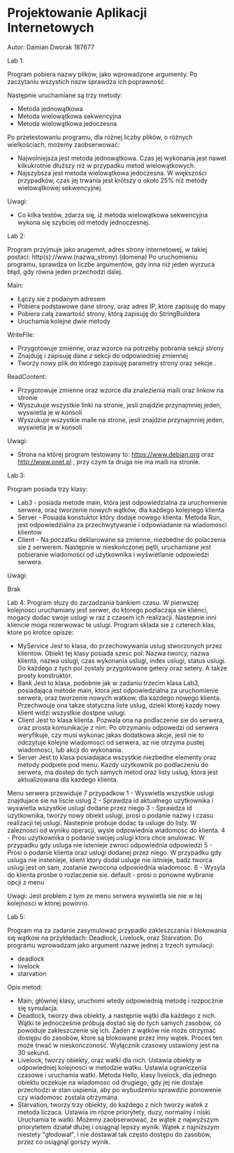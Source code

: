 # Projektowanie Aplikacji Internetowych

Autor:
Damian Dworak
187677

Lab 1:

Program pobiera nazwy plików, jako wprowadzone argumenty. 
Po zaczytaniu wszystich nazw sprawdza ich poprawność.

Następnie uruchamiane są trzy metody:
- Metoda jednowątkowa
- Metoda wielowątkowa sekwencyjna
- Metoda wielowątkowa jedoczesna

Po przetestowaniu programu, dla różnej liczby plików, o różnych wielkościach, możemy zaobserwować:
- Najwolniejsza jest metoda jednowątkowa. Czas jej wykonania jest nawet kilkukrotnie dłuższy niż w przypadku metod wielowątkowych.
- Najszybsza jest metoda wielowątkowa jedoczesna. W większości przypadków, czas jej trwania jest krótszy o około 25% niż metody wielowątkowej sekwencyjnej.

Uwagi:
- Co kilka testów, zdarza się, iż metoda wielowątkowa sekwencyjna wykona się szybciej od metody jednoczesnej.

Lab 2:

Program przyjmuje jako arugemnt, adres strony internetowej, w takiej postaci: http(s)://www.(nazwa_strony).(domena)
Po uruchomieniu programu, sprawdza on liczbe argumentów, gdy inna niż jeden wyrzuca błąd, gdy równa jeden przechodzi dalej.

Main:
- Łączy sie z podanym adresem
- Pobiera podstawowe dane strony, oraz adres IP, które zapisuję do mapy
- Pobiera całą zawartość strony, którą zapisuję do StringBuildera
- Uruchamia kolejne dwie metody

WriteFile:
- Przygotowuje zmienne, oraz wzorce na potrzeby pobrania sekcji <head> strony
- Znajduję i zapisuję dane z sekcji <head> do odpowiedniej zmiennej
- Tworzy nowy plik do którego zapisuję parametry strony oraz sekcje <head>.

ReadContent:
- Przygotowuje zmienne oraz wzorce dla znalezienia maili oraz linkow na stronie
- Wyszukuje wszystkie linki na stronie, jesli znajdzie przynajmniej jeden, wyswietla je w konsoli
- Wyszukuje wszystkie maile na strone, jesli znajdzie przynajmniej jeden, wyswietla je w konsoli

Uwagi:
- Strona na której program testowany to: https://www.debian.org oraz http://www.onet.pl , przy czym ta druga nie ma maili na stronie.

Lab 3:

Program posiada trzy klasy:
- Lab3 - posiada metode main, która jest odpowiedzialna za uruchomienie serwera, oraz tworzenie nowych wątków, dla każdego kolejnego klienta
- Server - Posiada konstuktor który dodaje nowego klienta. Metoda Run, jest odpowiedzialna za przechwytywanie i odpowiadanie na wiadomosci klientow
- Client - Na poczatku deklarowane sa zmienne, niezbedne do polaczenia sie z serwerem. Następnie w nieskończonej pętli, uruchamiane jest pobieranie wiadomości od użytkownika i wyświetlanie odpowiedzi serwera.

Uwagi:

Brak

Lab 4:
Program słuzy do zarzadzania bankiem czasu. W pierwszej kolejnosci uruchamiany jest serwer, do ktorego podlaczaja sie klienci, mogacy dodac swoje uslugi w raz z czasem ich realizacji. Nastepnie inni kliencie moga rezerwowac te uslugi.
Program sklada sie z czterech klas, ktore po krotce opisze:
- MyService
	Jest to klasa, do przechowywania uslug stworzonych przez klientow. Obiekt tej klasy posiada szesc pol: Nazwa tworcy, nazwa klienta, nazwa uslugi, czas wykonania uslugi, index uslugi, status uslugi. Do każdego z tych pol zostaly przygotowane getery oraz setery. A takze prosty konstruktor.
- Bank
	Jest to klasa, podobnie jak w zadaniu trzecim klasa Lab3, posiadająca metode main, ktora jest odpowiedzialna za uruchomienie serwera, oraz tworzenie nowych watkow, dla kazdego nowego klienta. Przechwouje ona takze statyczna liste uslug, dzieki ktorej kazdy nowy klient widzi wszystkie dostpne uslugi.
- Client
	Jest to klasa klienta. Pozwala ona na podlaczenie sie do serwera, oraz prosta komunikacje z nim. Po otrzymaniu odpowedzi od serwera weryfikuje, czy musi wykonac jakas dodatkowa akcje, jesli nie to odczytuje kolejne wiadomosci od serwera, az nie otrzyma pustej wiadomosci, lub akcji do wykonania.
- Server
	Jest to klasa posiadajaca wszystkie niezbedne elementy oraz metody podpiete pod menu. Kazdy uzytkownik po podlaczeniu do serwera, ma dostep do tych samych metod oraz listy uslug, ktora jest aktualizowana dla kazdego klienta.
	
Menu serwera przewiduje 7 przypadkow
1 - Wyswietla wszystkie uslugi znajdujace sie na liscie uslug
2 - Sprawdza id aktualnego uzytkownika i wyswietla wszystkie uslugi dodane przez niego
3 - Sprawdza id uzytkownika, tworzy nowy obiekt uslugi, prosi o podanie nazwy i czasu realizacji tej uslugi. Nastepnie probuje dodac ta usluge do listy. W zaleznosci od wyniku operacji, wysle odpowiednia wiadomosc do klienta. 
4 - Prosi uzytkownika o podanie swojej uslugi ktora chce anulowac. W przypadku gdy usluga nie istenieje zwroci odpowiednia odpowiedzi
5 - Prosi o podanie klienta oraz uslugi dodanej przez niego. W przypadku gdy usluga nie instenieje, klient ktory dodal usluge nie istnieje, badz tworca uslugi jest on sam, zostanie zwrocona odpowiednia wiadomosc.
6 - Wysyla do klienta prosbe o rozlaczenie sie.
default - prosi o ponowne wybranie opcji z menu
	
Uwagi:
Jest problem z tym ze menu serwera wyswietla sie nie w tej kolejnosci w ktorej powinno.

Lab 5:

Program ma za zadanie zasymulować przypadki zakleszczania i blokowania się wątków na przykładach: Deadlock, Livelock, oraz Starvation.
Do programu wprowadzam jako argument nazwe jednej z trzech symulacji:
- deadlock
- livelock
- starvation

Opis metod:
- Main, głównej klasy, uruchomi wtedy odpowiednią metodę i rozpocznie się symulacja.
- Deadlock, tworzy dwa obiekty, a następnie wątki dla każdego z nich. Wątki te jednocześnie próbują dostać się do tych samych zasobów, co powoduje zakleszczenie się ich. Żaden z wątków nie może otrzymać dostępu do zasobów, ktore są blokowane przez inny wątek. Proces ten może trwać w nieskończoność. Wyłącznik czasowy ustawiony jest na 30 sekund.
- Livelock, tworzy obiekty, oraz watki dla nich. Ustawia obiekty w odpowiedniej kolejnosci w metodzie watku. Ustawia ograniczenia czasowe i uruchamia watki. Metoda Hello, klasy livelock, dla jednego obiektu oczekuje na wiadomosc od drugiego, gdy jej nie dostaje przechodzi w stan uspienia, aby po wybudzeniu sprawdzic ponowenie czy wiadomosc zostala otrzymana.
- Starvation, tworzy trzy obiekty, do każdego z nich tworzy watek z metoda liczaca. Ustawia im rózne priorytety, duzy, normalny i niski. Uruchamia te watki. Możemy zaobserwować, że wątek z najwyższym priorytetem działał dłużej i osiągnąl lepszy wynik. Wątek z najniższym niestety "głodował", i nie dostawał tak często dostępu do zasobów, przez co osiągnąl gorszy wynik.
